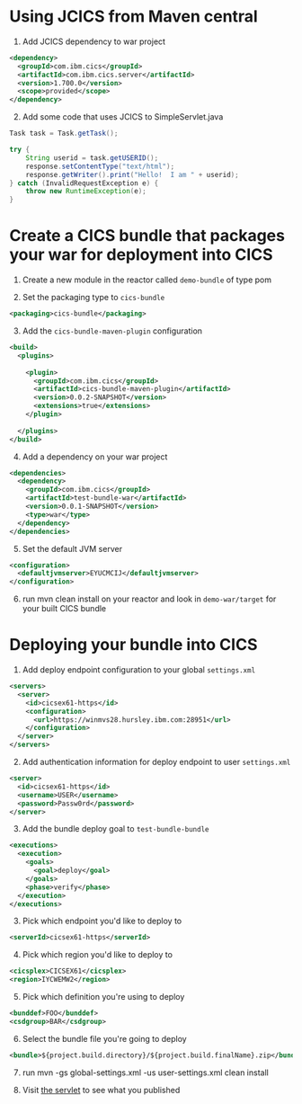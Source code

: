 # Using JCICS from Maven central

1. Add JCICS dependency to war project
```xml
<dependency>
  <groupId>com.ibm.cics</groupId>
  <artifactId>com.ibm.cics.server</artifactId>
  <version>1.700.0</version>
  <scope>provided</scope>
</dependency>
``` 

2. Add some code that uses JCICS to SimpleServlet.java

```java
Task task = Task.getTask();

try {
	String userid = task.getUSERID();
	response.setContentType("text/html");
	response.getWriter().print("Hello!  I am " + userid);
} catch (InvalidRequestException e) {
	throw new RuntimeException(e);
}
```

# Create a CICS bundle that packages your war for deployment into CICS

1. Create a new module in the reactor called `demo-bundle` of type pom

2. Set the packaging type to `cics-bundle`

```xml
<packaging>cics-bundle</packaging>
```

3. Add the `cics-bundle-maven-plugin` configuration
```xml
<build>
  <plugins>
  
    <plugin>
      <groupId>com.ibm.cics</groupId>
      <artifactId>cics-bundle-maven-plugin</artifactId>
      <version>0.0.2-SNAPSHOT</version>
      <extensions>true</extensions>
    </plugin>
    
  </plugins>
</build>
```

4. Add a dependency on your war project
```xml
<dependencies>
  <dependency>
    <groupId>com.ibm.cics</groupId>
    <artifactId>test-bundle-war</artifactId>
    <version>0.0.1-SNAPSHOT</version>
    <type>war</type>
  </dependency>
</dependencies>
```

5. Set the default JVM server
```xml
<configuration>
  <defaultjvmserver>EYUCMCIJ</defaultjvmserver>
</configuration>
```

6. run mvn clean install on your reactor and look in `demo-war/target` for your built CICS bundle

# Deploying your bundle into CICS

1. Add deploy endpoint configuration to your global `settings.xml`
```xml
<servers>
  <server>
    <id>cicsex61-https</id>
    <configuration>
      <url>https://winmvs28.hursley.ibm.com:28951</url>
    </configuration>
  </server>
</servers>
```

2. Add authentication information for deploy endpoint to user `settings.xml`
```xml
<server>
  <id>cicsex61-https</id>
  <username>USER</username>
  <password>Passw0rd</password>
</server>
```

3. Add the bundle deploy goal to `test-bundle-bundle`
```xml
<executions>
  <execution>
    <goals>
      <goal>deploy</goal>
    </goals>
    <phase>verify</phase>
  </execution>
</executions>
```

3. Pick which endpoint you'd like to deploy to
```xml
<serverId>cicsex61-https</serverId>
```

4. Pick which region you'd like to deploy to
```xml
<cicsplex>CICSEX61</cicsplex>
<region>IYCWEMW2</region>
```

5. Pick which definition you're using to deploy
```xml
<bunddef>FOO</bunddef>
<csdgroup>BAR</csdgroup>
```

6. Select the bundle file you're going to deploy
```xml
<bundle>${project.build.directory}/${project.build.finalName}.zip</bundle>
```

7. run mvn -gs global-settings.xml -us user-settings.xml clean install

8. Visit [the servlet](http://cicsex61.hursley.ibm.com:29853/demo-war-0.0.1-SNAPSHOT) to see what you published
